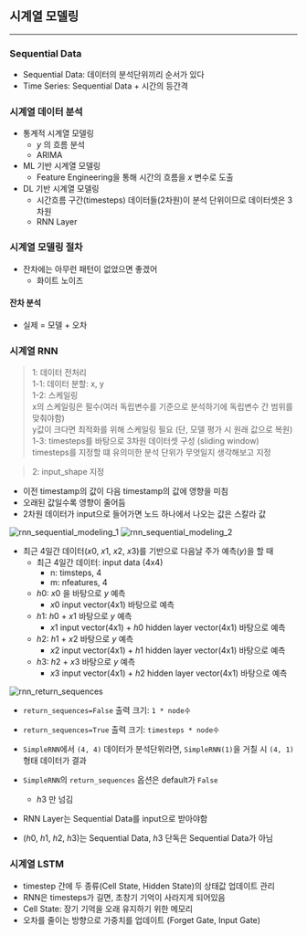 ## 시계열 모델링

---

### Sequential Data

- Sequential Data: 데이터의 분석단위끼리 순서가 있다
- Time Series: Sequential Data + 시간의 등간격

### 시계열 데이터 분석

- 통계적 시계열 모델링
    - $y$ 의 흐름 분석
    - ARIMA
- ML 기반 시계열 모델링
    - Feature Engineering을 통해 시간의 흐름을 $x$ 변수로 도출
- DL 기반 시계열 모델링
    - 시간흐름 구간(timesteps) 데이터들(2차원)이 분석 단위이므로 데이터셋은 3차원
    - RNN Layer

### 시계열 모델링 절차

- 잔차에는 아무런 패턴이 없었으면 좋겠어
    - 화이트 노이즈

#### 잔차 분석

- 실제 = 모델 + 오차

### 시계열 RNN

> 1: 데이터 전처리<br>
1-1: 데이터 분할: x, y<br>
1-2: 스케일링<br>
x의 스케일링은 필수(여러 독립변수를 기준으로 분석하기에 독립변수 간 범위를 맞춰야함)<br>
y값이 크다면 최적화를 위해 스케일링 필요 (단, 모델 평가 시 원래 값으로 복원)<br>
1-3: timesteps를 바탕으로 3차원 데이터셋 구성 (sliding window)<br>
timesteps를 지정할 떄 유의미한 분석 단위가 무엇일지 생각해보고 지정

> 2: input_shape 지정

- 이전 timestamp의 값이 다음 timestamp의 값에 영향을 미침
- 오래된 값일수록 영향이 줄어듬
- 2차원 데이터가 input으로 들어가면 노드 하나에서 나오는 값은 스칼라 값

![rnn_sequential_modeling_1](https://github.com/zacinthepark/TIL/assets/86648892/ad7b84b0-119f-467c-a3c0-43959e08652e)
![rnn_sequential_modeling_2](https://github.com/zacinthepark/TIL/assets/86648892/ce1fc4f8-04a5-4cd6-80ba-c61077537b13)

- 최근 4일간 데이터($x{0}$, $x{1}$, $x{2}$, $x{3}$)를 기반으로 다음날 주가 예측(${y}$)을 할 때
    - 최근 4일간 데이터: input data (4x4)
        - n: timsteps, 4
        - m: nfeatures, 4
    - $h{0}$: $x{0}$ 을 바탕으로 ${y}$ 예측
        - $x{0}$ input vector(4x1) 바탕으로 예측
    - $h{1}$: $h{0}$ + $x{1}$ 바탕으로 ${y}$ 예측
        - $x{1}$ input vector(4x1) + $h{0}$ hidden layer vector(4x1) 바탕으로 예측
    - $h{2}$: $h{1}$ + $x{2}$ 바탕으로 ${y}$ 예측
        - $x{2}$ input vector(4x1) + $h{1}$ hidden layer vector(4x1) 바탕으로 예측
    - $h{3}$: $h{2}$ + $x{3}$ 바탕으로 ${y}$ 예측
        - $x{3}$ input vector(4x1) + $h{2}$ hidden layer vector(4x1) 바탕으로 예측

![rnn_return_sequences](https://github.com/zacinthepark/TIL/assets/86648892/f7512cfc-5a53-4a31-95a0-e58635032cff)

- `return_sequences=False` 출력 크기: `1 * node수`
- `return_sequences=True` 출력 크기: `timesteps * node수`

- `SimpleRNN`에서 `(4, 4)` 데이터가 분석단위라면, `SimpleRNN(1)`을 거칠 시 `(4, 1)` 형태 데이터가 결과
- `SimpleRNN`의 `return_sequences` 옵션은 default가 `False`
    - $h{3}$ 만 넘김
- RNN Layer는 Sequential Data를 input으로 받아야함
- ($h{0}$, $h{1}$, $h{2}$, $h{3}$)는 Sequential Data, $h{3}$ 단독은 Sequential Data가 아님

### 시계열 LSTM

- timestep 간에 두 종류(Cell State, Hidden State)의 상태값 업데이트 관리
- RNN은 timesteps가 길면, 초창기 기억이 사라지게 되어있음
- Cell State: 장기 기억을 오래 유지하기 위한 메모리
- 오차를 줄이는 방향으로 가중치를 업데이트 (Forget Gate, Input Gate)
